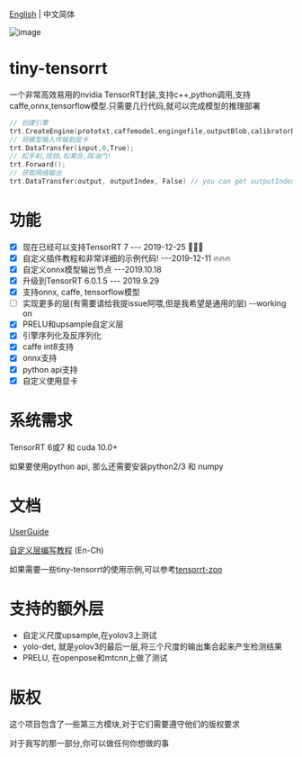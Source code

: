 [English](https://github.com/zerollzeng/tiny-tensorrt/blob/master/README.md) | 中文简体

![image](https://user-images.githubusercontent.com/38289304/71065174-aafc3100-21ab-11ea-9bcb-665d38181e74.png)

# tiny-tensorrt
一个非常高效易用的nvidia TensorRT封装,支持c++,python调用,支持caffe,onnx,tensorflow模型.只需要几行代码,就可以完成模型的推理部署
```c++
// 创建引擎
trt.CreateEngine(prototxt,caffemodel,engingefile,outputBlob,calibratorData,maxBatchSize,runMode);
// 将模型输入传输到显卡
trt.DataTransfer(input,0,True);
// 松手刹,挂挡,松离合,踩油门!
trt.Forward();
// 获取网络输出
trt.DataTransfer(output, outputIndex, False) // you can get outputIndex in CreateEngine phase
```

# 功能
- [x] 现在已经可以支持TensorRT 7 --- 2019-12-25 :christmas_tree::christmas_tree::christmas_tree:
- [x] 自定义插件教程和非常详细的示例代码! ---2019-12-11 :fire::fire::fire:
- [x] 自定义onnx模型输出节点 ---2019.10.18
- [x] 升级到TensorRT 6.0.1.5 --- 2019.9.29
- [x] 支持onnx, caffe, tensorflow模型
- [ ] 实现更多的层(有需要请给我提issue阿喂,但是我希望是通用的层) --working on
- [x] PRELU和upsample自定义层
- [x] 引擎序列化及反序列化
- [x] caffe int8支持
- [x] onnx支持
- [x] python api支持
- [x] 自定义使用显卡

# 系统需求
TensorRT 6或7 和 cuda 10.0+

如果要使用python api, 那么还需要安装python2/3 和 numpy

# 文档

[UserGuide](https://github.com/zerollzeng/tiny-tensorrt/blob/master/docs/UserGuide.md)

[自定义层编写教程](https://github.com/zerollzeng/tiny-tensorrt/blob/master/docs/CustomPlugin-CN.md) (En-Ch)

如果需要一些tiny-tensorrt的使用示例,可以参考[tensorrt-zoo](https://github.com/zerollzeng/tensorrt-zoo)

# 支持的额外层
- 自定义尺度upsample,在yolov3上测试
- yolo-det, 就是yolov3的最后一层,将三个尺度的输出集合起来产生检测结果
- PRELU, 在openpose和mtcnn上做了测试

# 版权
这个项目包含了一些第三方模块,对于它们需要遵守他们的版权要求

对于我写的那一部分,你可以做任何你想做的事
